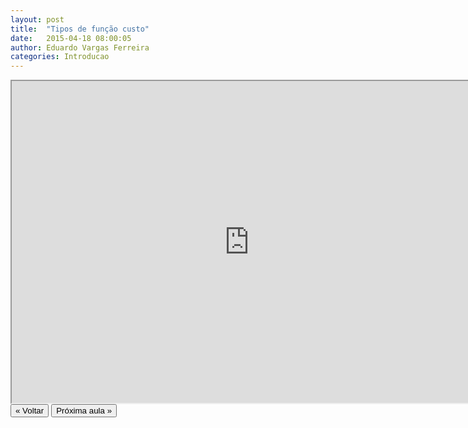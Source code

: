 ```yaml
---
layout: post
title:  "Tipos de função custo"
date:   2015-04-18 08:00:05
author: Eduardo Vargas Ferreira
categories: Introducao
---
```


<center>
<iframe width="760" height="515" src="https://www.youtube.com/embed/KfeqWODJbN0?autoplay=0"> </iframe>
</center>


<FORM>
<INPUT Type="BUTTON" align="left" Value="&laquo; Voltar" Onclick="window.location.href='https://eduardoleg.github.io/ML4all/1parte/'">
<INPUT Type="BUTTON" align="left" Value="Próxima aula &raquo;" Onclick="window.location.href='https://eduardoleg.github.io/ML4all/'">
</FORM>
